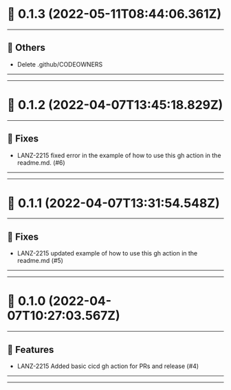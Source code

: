 # :confetti_ball: 0.1.3 (2022-05-11T08:44:06.361Z)
- - -
## :newspaper: Others
* Delete .github/CODEOWNERS
- - -
- - -
# :confetti_ball: 0.1.2 (2022-04-07T13:45:18.829Z)
- - -
## :bug: Fixes
* LANZ-2215 fixed error in the example of how to use this gh action in the readme.md. (#6)
- - -
- - -
# :confetti_ball: 0.1.1 (2022-04-07T13:31:54.548Z)
- - -
## :bug: Fixes
* LANZ-2215 updated example of how to use this gh action in the readme.md (#5)
- - -
- - -
# :confetti_ball: 0.1.0 (2022-04-07T10:27:03.567Z)
- - -
## :hammer: Features
* LANZ-2215 Added basic cicd gh action for PRs and release (#4)
- - -
- - -
